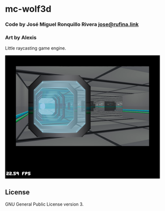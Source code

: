 # mc-wolf3d
### Code by José Miguel Ronquillo Rivera <jose@rufina.link>
### Art by Alexis

Little raycasting game engine.

![Screenshot](wolf3d01.png)

## License
GNU General Public License version 3.


